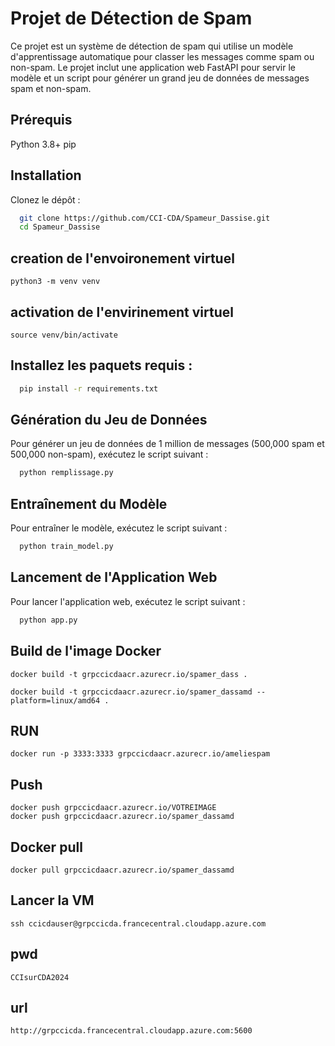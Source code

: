 # Projet de Détection de Spam
Ce projet est un système de détection de spam qui utilise un modèle d'apprentissage automatique pour classer les messages comme spam ou non-spam. Le projet inclut une application web FastAPI pour servir le modèle et un script pour générer un grand jeu de données de messages spam et non-spam.  

## Prérequis
Python 3.8+
pip

## Installation
Clonez le dépôt :  
```bash
  git clone https://github.com/CCI-CDA/Spameur_Dassise.git
  cd Spameur_Dassise
```

## creation de l'envoironement virtuel
```
python3 -m venv venv
```

## activation de l'envirinement virtuel

```
source venv/bin/activate

```

## Installez les paquets requis :  
```bash
  pip install -r requirements.txt
```
## Génération du Jeu de Données
Pour générer un jeu de données de 1 million de messages (500,000 spam et 500,000 non-spam), 
exécutez le script suivant :
```bash
  python remplissage.py
```

## Entraînement du Modèle

Pour entraîner le modèle, exécutez le script suivant :
```bash
  python train_model.py
```

## Lancement de l'Application Web

Pour lancer l'application web, exécutez le script suivant :
```bash
  python app.py
```

## Build de l'image Docker

```Pour mac ->
docker build -t grpccicdaacr.azurecr.io/spamer_dass .

docker build -t grpccicdaacr.azurecr.io/spamer_dassamd --platform=linux/amd64 .
```


## RUN
```
docker run -p 3333:3333 grpccicdaacr.azurecr.io/ameliespam
```
## Push
```
docker push grpccicdaacr.azurecr.io/VOTREIMAGE
docker push grpccicdaacr.azurecr.io/spamer_dassamd
```

## Docker pull

````
docker pull grpccicdaacr.azurecr.io/spamer_dassamd
````

## Lancer la VM
```
ssh ccicdauser@grpccicda.francecentral.cloudapp.azure.com
```
## pwd
```
CCIsurCDA2024
```

## url 

```
http://grpccicda.francecentral.cloudapp.azure.com:5600
```